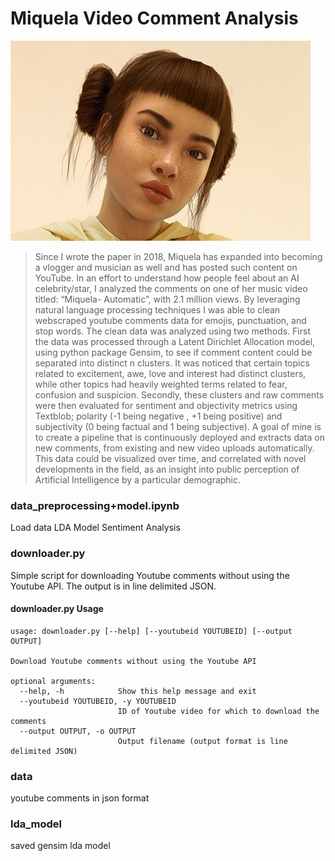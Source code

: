 # Miquela Video Comment Analysis
![Miquela](ss2.jpg)

> Since I wrote the paper in 2018,  Miquela has expanded into becoming a vlogger and musician as well and has posted such content on YouTube. In an effort to understand how people feel about an AI celebrity/star, I analyzed the comments on one of her music video titled: “Miquela- Automatic”, with 2.1 million views. By  leveraging natural language processing techniques I was able to clean webscraped youtube comments data for emojis, punctuation, and stop words. The clean data was analyzed using two methods. First the data was processed through a Latent Dirichlet Allocation model, using python package Gensim, to see if comment content could be separated into distinct n clusters. It was noticed that certain topics related to excitement, awe, love and interest had distinct clusters,  while other topics had heavily weighted terms related to fear, confusion and suspicion.
> Secondly, these clusters and raw comments were then evaluated for sentiment and objectivity metrics using Textblob; polarity (-1 being negative , +1 being positive) and subjectivity (0 being factual and 1 being subjective). A goal of mine is to create a pipeline that is continuously deployed and extracts data on new comments, from existing and new video uploads automatically. This data could be visualized over time, and correlated with novel developments in the field, as an insight into public perception of Artificial Intelligence by a particular demographic. 



### data_preprocessing+model.ipynb 
Load data
LDA Model 
Sentiment Analysis

### downloader.py
Simple script for downloading Youtube comments without using the Youtube API. The output is in line delimited JSON.

#### downloader.py Usage
```
usage: downloader.py [--help] [--youtubeid YOUTUBEID] [--output OUTPUT]

Download Youtube comments without using the Youtube API

optional arguments:
  --help, -h            Show this help message and exit
  --youtubeid YOUTUBEID, -y YOUTUBEID
                        ID of Youtube video for which to download the comments
  --output OUTPUT, -o OUTPUT
                        Output filename (output format is line delimited JSON)
```
### data
youtube comments in json format
### lda_model
saved gensim lda model
